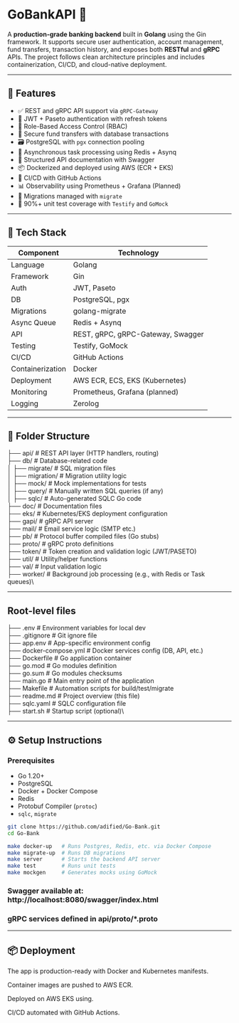 # GoBankAPI 🏦

A **production-grade banking backend** built in **Golang** using the Gin framework. It supports secure user authentication, account management, fund transfers, transaction history, and exposes both **RESTful** and **gRPC** APIs. The project follows clean architecture principles and includes containerization, CI/CD, and cloud-native deployment.

---

## 🚀 Features

- ✅ REST and gRPC API support via `gRPC-Gateway`
- 🔐 JWT + Paseto authentication with refresh tokens
- 🛂 Role-Based Access Control (RBAC)
- 💸 Secure fund transfers with database transactions
- 🗃️ PostgreSQL with `pgx` connection pooling
- 🔁 Asynchronous task processing using Redis + Asynq
- 🧾 Structured API documentation with Swagger
- 📦 Dockerized and deployed using AWS (ECR + EKS)
- 🔄 CI/CD with GitHub Actions
- 📊 Observability using Prometheus + Grafana (Planned)
- 📂 Migrations managed with `migrate`
- 🧪 90%+ unit test coverage with `Testify` and `GoMock`

---

## 🧱 Tech Stack

| Component        | Technology                        |
| ---------------- | --------------------------------- |
| Language         | Golang                            |
| Framework        | Gin                               |
| Auth             | JWT, Paseto                       |
| DB               | PostgreSQL, pgx                   |
| Migrations       | golang-migrate                    |
| Async Queue      | Redis + Asynq                     |
| API              | REST, gRPC, gRPC-Gateway, Swagger |
| Testing          | Testify, GoMock                   |
| CI/CD            | GitHub Actions                    |
| Containerization | Docker                            |
| Deployment       | AWS ECR, ECS, EKS (Kubernetes)    |
| Monitoring       | Prometheus, Grafana (planned)     |
| Logging          | Zerolog                           |

---

## 📂 Folder Structure

├── api/ # REST API layer (HTTP handlers, routing)\
├── db/ # Database-related code\
│ ├── migrate/ # SQL migration files\
│ ├── migration/ # Migration utility logic\
│ ├── mock/ # Mock implementations for tests\
│ ├── query/ # Manually written SQL queries (if any)\
│ ├── sqlc/ # Auto-generated SQLC Go code\
├── doc/ # Documentation files\
├── eks/ # Kubernetes/EKS deployment configuration\
├── gapi/ # gRPC API server\
├── mail/ # Email service logic (SMTP etc.)\
├── pb/ # Protocol buffer compiled files (Go stubs)\
├── proto/ # gRPC proto definitions\
├── token/ # Token creation and validation logic (JWT/PASETO)\
├── util/ # Utility/helper functions\
├── val/ # Input validation logic\
├── worker/ # Background job processing (e.g., with Redis or Task queues)\

---

## Root-level files

├── .env # Environment variables for local dev\
├── .gitignore # Git ignore file\
├── app.env # App-specific environment config\
├── docker-compose.yml # Docker services config (DB, API, etc.)\
├── Dockerfile # Go application container\
├── go.mod # Go modules definition\
├── go.sum # Go modules checksums\
├── main.go # Main entry point of the application\
├── Makefile # Automation scripts for build/test/migrate\
├── readme.md # Project overview (this file)\
├── sqlc.yaml # SQLC configuration file\
├── start.sh # Startup script (optional)\

---

## ⚙️ Setup Instructions

### Prerequisites

- Go 1.20+
- PostgreSQL
- Docker + Docker Compose
- Redis
- Protobuf Compiler (`protoc`)
- `sqlc`, `migrate`

```bash
git clone https://github.com/adified/Go-Bank.git
cd Go-Bank

make docker-up   # Runs Postgres, Redis, etc. via Docker Compose
make migrate-up  # Runs DB migrations
make server      # Starts the backend API server
make test        # Runs unit tests
make mockgen     # Generates mocks using GoMock
```

### Swagger available at: http://localhost:8080/swagger/index.html

### gRPC services defined in api/proto/\*.proto

---

## 📦 Deployment

The app is production-ready with Docker and Kubernetes manifests.

Container images are pushed to AWS ECR.

Deployed on AWS EKS using.

CI/CD automated with GitHub Actions.
